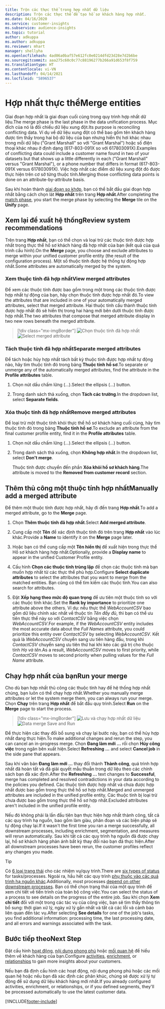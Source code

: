 ```yaml
---
title: Trộn các thực thể trong hợp nhất dữ liệu
description: Trộn các thực thể để tạo hồ sơ khách hàng hợp nhất.
ms.date: 04/16/2020
ms.service: customer-insights
ms.subservice: audience-insights
ms.topic: tutorial
author: adkuppa
ms.author: adkuppa
ms.reviewer: mhart
manager: shellyha
ms.openlocfilehash: 4ad06a0baf57e612fc0e0214dfd23d28e7d2b6be
ms.sourcegitcommit: aaa275c60c0c77c88196277b266a91d653f8f759
ms.translationtype: HT
ms.contentlocale: vi-VN
ms.lasthandoff: 04/14/2021
ms.locfileid: "5896537"
---
```

# <a name="merge-entities"></a><span data-ttu-id="e7a11-103">Hợp nhất thực thể</span><span class="sxs-lookup"><span data-stu-id="e7a11-103">Merge entities</span></span>

<span data-ttu-id="e7a11-104">Giai đoạn hợp nhất là giai đoạn cuối cùng trong quy trình hợp nhất dữ liệu.</span><span class="sxs-lookup"><span data-stu-id="e7a11-104">The merge phase is the last phase in the data unification process.</span></span> <span data-ttu-id="e7a11-105">Mục đích của nó là đối chiếu dữ liệu xung đột.</span><span class="sxs-lookup"><span data-stu-id="e7a11-105">Its purpose is reconciling conflicting data.</span></span> <span data-ttu-id="e7a11-106">Ví dụ về dữ liệu xung đột có thể bao gồm tên khách hàng được tìm thấy trong hai bộ dữ liệu của bạn nhưng hiển thị hơi khác nhau trong mỗi dữ liệu ("Grant Marshall" so với "Grant Marshal") hoặc số điện thoại khác nhau ở định dạng (617-803-091X so với 617803091X).</span><span class="sxs-lookup"><span data-stu-id="e7a11-106">Examples of conflicting data could include a customer name found in two of your datasets but that shows up a little differently in each ("Grant Marshall" versus "Grant Marshal"), or a phone number that differs in format (617-803-091X versus 617803091X).</span></span> <span data-ttu-id="e7a11-107">Việc hợp nhất các điểm dữ liệu xung đột đó được thực hiện trên cơ sở từng thuộc tính.</span><span class="sxs-lookup"><span data-stu-id="e7a11-107">Merging those conflicting data points is done on an attribute-by-attribute basis.</span></span>

<span data-ttu-id="e7a11-108">Sau khi hoàn thành [giai đoạn so khớp](match-entities.md), bạn có thể bắt đầu giai đoạn hợp nhất bằng cách chọn lát **Hợp nhất** trên trang **Hợp nhất**.</span><span class="sxs-lookup"><span data-stu-id="e7a11-108">After completing the [match phase](match-entities.md), you start the merge phase by selecting the **Merge** tile on the **Unify** page.</span></span>

## <a name="review-system-recommendations"></a><span data-ttu-id="e7a11-109">Xem lại đề xuất hệ thống</span><span class="sxs-lookup"><span data-stu-id="e7a11-109">Review system recommendations</span></span>

<span data-ttu-id="e7a11-110">Trên trang **Hợp nhất**, bạn có thể chọn và loại trừ các thuộc tính được hợp nhất trong thực thể hồ sơ khách hàng đã hợp nhất của bạn (kết quả của quá trình cấu hình).</span><span class="sxs-lookup"><span data-stu-id="e7a11-110">On the **Merge** page, you choose and exclude attributes to merge within your unified customer profile entity (the result of the configuration process).</span></span> <span data-ttu-id="e7a11-111">Một số thuộc tính được hệ thống tự động hợp nhất.</span><span class="sxs-lookup"><span data-stu-id="e7a11-111">Some attributes are automatically merged by the system.</span></span>

### <a name="view-merged-attributes"></a><span data-ttu-id="e7a11-112">Xem thuộc tính đã hợp nhất</span><span class="sxs-lookup"><span data-stu-id="e7a11-112">View merged attributes</span></span>

<span data-ttu-id="e7a11-113">Để xem các thuộc tính được bao gồm trong một trong các thuộc tính được hợp nhất tự động của bạn, hãy chọn thuộc tính được hợp nhất đó.</span><span class="sxs-lookup"><span data-stu-id="e7a11-113">To view the attributes that are included in one of your automatically merged attributes, select that merged attribute.</span></span> <span data-ttu-id="e7a11-114">Hai thuộc tính cấu thành thuộc tính được hợp nhất đó sẽ hiển thị trong hai hàng mới bên dưới thuộc tính được hợp nhất.</span><span class="sxs-lookup"><span data-stu-id="e7a11-114">The two attributes that compose that merged attribute display in two new rows beneath the merged attribute.</span></span>

> [!div class="mx-imgBorder"]
> <span data-ttu-id="e7a11-115">![Chọn thuộc tính đã hợp nhất](media/configure-data-merge-profile-attributes.png "Chọn thuộc tính đã hợp nhất")</span><span class="sxs-lookup"><span data-stu-id="e7a11-115">![Select merged attribute](media/configure-data-merge-profile-attributes.png "Select merged attribute")</span></span>

### <a name="separate-merged-attributes"></a><span data-ttu-id="e7a11-116">Tách thuộc tính đã hợp nhất</span><span class="sxs-lookup"><span data-stu-id="e7a11-116">Separate merged attributes</span></span>

<span data-ttu-id="e7a11-117">Để tách hoặc hủy hợp nhất tách bất kỳ thuộc tính được hợp nhất tự động nào, hãy tìm thuộc tính đó trong bảng **Thuộc tính hồ sơ**.</span><span class="sxs-lookup"><span data-stu-id="e7a11-117">To separate or unmerge any of the automatically merged attributes, find the attribute in the **Profile attributes** table.</span></span>

1. <span data-ttu-id="e7a11-118">Chọn nút dấu chấm lửng (...).</span><span class="sxs-lookup"><span data-stu-id="e7a11-118">Select the ellipsis (...) button.</span></span>
  
2. <span data-ttu-id="e7a11-119">Trong danh sách thả xuống, chọn **Tách các trường**.</span><span class="sxs-lookup"><span data-stu-id="e7a11-119">In the dropdown list, select **Separate fields**.</span></span>

### <a name="remove-merged-attributes"></a><span data-ttu-id="e7a11-120">Xóa thuộc tính đã hợp nhất</span><span class="sxs-lookup"><span data-stu-id="e7a11-120">Remove merged attributes</span></span>

<span data-ttu-id="e7a11-121">Để loại trừ một thuộc tính khỏi thực thể hồ sơ khách hàng cuối cùng, hãy tìm thuộc tính đó trong bảng **Thuộc tính hồ sơ**.</span><span class="sxs-lookup"><span data-stu-id="e7a11-121">To exclude an attribute from the final customer profile entity, find it in the **Profile attributes** table.</span></span>

1. <span data-ttu-id="e7a11-122">Chọn nút dấu chấm lửng (...).</span><span class="sxs-lookup"><span data-stu-id="e7a11-122">Select the ellipsis (...) button.</span></span>
  
2. <span data-ttu-id="e7a11-123">Trong danh sách thả xuống, chọn **Không hợp nhất**.</span><span class="sxs-lookup"><span data-stu-id="e7a11-123">In the dropdown list, select **Don't merge**.</span></span>

   <span data-ttu-id="e7a11-124">Thuộc tính được chuyển đến phần **Xóa khỏi hồ sơ khách hàng**.</span><span class="sxs-lookup"><span data-stu-id="e7a11-124">The attribute is moved to the **Removed from customer record** section.</span></span>

## <a name="manually-add-a-merged-attribute"></a><span data-ttu-id="e7a11-125">Thêm thủ công một thuộc tính hợp nhất</span><span class="sxs-lookup"><span data-stu-id="e7a11-125">Manually add a merged attribute</span></span>

<span data-ttu-id="e7a11-126">Để thêm một thuộc tính được hợp nhất, hãy đi đến trang **Hợp nhất**.</span><span class="sxs-lookup"><span data-stu-id="e7a11-126">To add a merged attribute, go to the **Merge** page.</span></span>

1. <span data-ttu-id="e7a11-127">Chọn **Thêm thuộc tính đã hợp nhất**.</span><span class="sxs-lookup"><span data-stu-id="e7a11-127">Select **Add merged attribute**.</span></span>

2. <span data-ttu-id="e7a11-128">Cung cấp một **Tên** để xác định thuộc tính đó trên trang **Hợp nhất** vào lúc khác.</span><span class="sxs-lookup"><span data-stu-id="e7a11-128">Provide a **Name** to identify it on the **Merge** page later.</span></span>

3. <span data-ttu-id="e7a11-129">Hoặc bạn có thể cung cấp một **Tên hiển thị** để xuất hiện trong thực thể Hồ sơ khách hàng hợp nhất.</span><span class="sxs-lookup"><span data-stu-id="e7a11-129">Optionally, provide a **Display name** to appear in the unified Customer Profile entity.</span></span>

4. <span data-ttu-id="e7a11-130">Cấu hình **Chọn các thuộc tính trùng lặp** để chọn các thuộc tính mà bạn muốn hợp nhất từ các thực thể phù hợp.</span><span class="sxs-lookup"><span data-stu-id="e7a11-130">Configure **Select duplicate attributes** to select the attributes that you want to merge from the matched entities.</span></span> <span data-ttu-id="e7a11-131">Bạn cũng có thể tìm kiếm các thuộc tính.</span><span class="sxs-lookup"><span data-stu-id="e7a11-131">You can also search for attributes.</span></span>

5. <span data-ttu-id="e7a11-132">Đặt **Xếp hạng theo mức độ quan trọng** để ưu tiên một thuộc tính so với các thuộc tính khác.</span><span class="sxs-lookup"><span data-stu-id="e7a11-132">Set the **Rank by importance** to prioritize one attribute above the others.</span></span> <span data-ttu-id="e7a11-133">Ví dụ: nếu thực thể *WebAccountCSV* bao gồm dữ liệu chính xác nhất về thuộc tín *Tên đầy đủ*, thì bạn có thể ưu tiên thực thể này so với *ContactCSV* bằng việc chọn *WebAccountCSV*.</span><span class="sxs-lookup"><span data-stu-id="e7a11-133">For example, if the *WebAccountCSV* entity includes the most accurate data about the *Full Names* attribute, you could prioritize this entity over *ContactCSV* by selecting *WebAccountCSV*.</span></span> <span data-ttu-id="e7a11-134">Kết quả là *WebAccountCSV* chuyển sang ưu tiên hàng đầu, trong khi *ContactCSV* chuyển sang ưu tiên thứ hai khi kéo các giá trị cho thuộc tính *Họ và tên*.</span><span class="sxs-lookup"><span data-stu-id="e7a11-134">As a result, *WebAccountCSV* moves to first priority, while *ContactCSV* moves to second priority when pulling values for the *Full Name* attribute.</span></span>

## <a name="run-your-merge"></a><span data-ttu-id="e7a11-135">Chạy hợp nhất của bạn</span><span class="sxs-lookup"><span data-stu-id="e7a11-135">Run your merge</span></span>

<span data-ttu-id="e7a11-136">Cho dù bạn hợp nhất thủ công các thuộc tính hay để hệ thống hợp nhất chúng, bạn luôn có thể chạy hợp nhất.</span><span class="sxs-lookup"><span data-stu-id="e7a11-136">Whether you manually merge attributes or let the system merge them, you can always run your merge.</span></span> <span data-ttu-id="e7a11-137">Chọn **Chạy** trên trang **Hợp nhất** để bắt đầu quy trình.</span><span class="sxs-lookup"><span data-stu-id="e7a11-137">Select **Run** on the **Merge** page to start the process.</span></span>

> [!div class="mx-imgBorder"]
> <span data-ttu-id="e7a11-138">![Lưu và chạy hợp nhất dữ liệu](media/configure-data-merge-save-run.png "Lưu và chạy hợp nhất dữ liệu")</span><span class="sxs-lookup"><span data-stu-id="e7a11-138">![Data merge Save and Run](media/configure-data-merge-save-run.png "Data merge Save and Run")</span></span>

<span data-ttu-id="e7a11-139">Để thực hiện các thay đổi bổ sung và chạy lại bước này, bạn có thể hủy hợp nhất đang thực hiện.</span><span class="sxs-lookup"><span data-stu-id="e7a11-139">To make additional changes and rerun the step, you can cancel an in-progress merge.</span></span> <span data-ttu-id="e7a11-140">Chọn **Đang làm mới ...** rồi chọn **Hủy công việc**  trong ngăn bên xuất hiện.</span><span class="sxs-lookup"><span data-stu-id="e7a11-140">Select **Refreshing ...** and select **Cancel job**  in the side pane that appears.</span></span>

<span data-ttu-id="e7a11-141">Sau khi văn bản **Đang làm mới ...** thay đổi thành **Thành công**, quá trình hợp nhất đã hoàn tất và đã giải quyết mẫu thuẫn trong dữ liệu theo các chính sách bạn đã xác định.</span><span class="sxs-lookup"><span data-stu-id="e7a11-141">After the **Refreshing ...** text changes to **Successful**, merge has completed and resolved contradictions in your data according to the policies you defined.</span></span> <span data-ttu-id="e7a11-142">Các thuộc tính được hợp nhất và chưa được hợp nhất được bao gồm trong thực thể hồ sơ hợp nhất.</span><span class="sxs-lookup"><span data-stu-id="e7a11-142">Merged and unmerged attributes are included in the unified profile entity.</span></span> <span data-ttu-id="e7a11-143">Các thuộc tính bị loại trừ chưa được bao gồm trong thực thể hồ sơ hợp nhất.</span><span class="sxs-lookup"><span data-stu-id="e7a11-143">Excluded attributes aren't included in the unified profile entity.</span></span>

<span data-ttu-id="e7a11-144">Nếu đó không phải là lần đầu tiên bạn thực hiện hợp nhất thành công, tất cả các quy trình hạ nguồn, bao gồm làm giàu, phân đoạn và các biện pháp sẽ tự động chạy lại.</span><span class="sxs-lookup"><span data-stu-id="e7a11-144">If it wasn't the first time you ran a merge successfully, all downstream processes, including enrichment, segmentation, and measures will rerun automatically.</span></span> <span data-ttu-id="e7a11-145">Sau khi tất cả các quy trình hạ nguồn đã được chạy lại, hồ sơ khách hàng phản ánh bất kỳ thay đổi nào bạn đã thực hiện.</span><span class="sxs-lookup"><span data-stu-id="e7a11-145">After all downstream processes have been rerun, the customer profiles reflect any changes you made.</span></span>

> [!TIP]
> <span data-ttu-id="e7a11-146">Có [6 loại trạng thái](system.md#status-types) cho các nhiệm vụ/quy trình.</span><span class="sxs-lookup"><span data-stu-id="e7a11-146">There are [six types of status](system.md#status-types) for tasks/processes.</span></span> <span data-ttu-id="e7a11-147">Ngoài ra, hầu hết các quy trình [phụ thuộc vào các quá trình hạ nguồn khác](system.md#refresh-policies).</span><span class="sxs-lookup"><span data-stu-id="e7a11-147">Additionally, most processes [depend on other downstream processes](system.md#refresh-policies).</span></span> <span data-ttu-id="e7a11-148">Bạn có thể chọn trạng thái của một quy trình để xem chi tiết về tiến trình của toàn bộ công việc.</span><span class="sxs-lookup"><span data-stu-id="e7a11-148">You can select the status of a process to see details on the progress of the entire job.</span></span> <span data-ttu-id="e7a11-149">Sau khi chọn **Xem chi tiết** đối với một trong các tác vụ của công việc, bạn sẽ tìm thấy thông tin bổ sung: thời gian xử lý, ngày xử lý gần nhất và tất cả các lỗi và cảnh báo liên quan đến tác vụ.</span><span class="sxs-lookup"><span data-stu-id="e7a11-149">After selecting **See details** for one of the job's tasks, you find additional information: processing time, the last processing date, and all errors and warnings associated with the task.</span></span>

## <a name="next-step"></a><span data-ttu-id="e7a11-150">Bước tiếp theo</span><span class="sxs-lookup"><span data-stu-id="e7a11-150">Next Step</span></span>

<span data-ttu-id="e7a11-151">Đặt cấu hình [hoạt động](activities.md), [nội dung phong phú](enrichment-hub.md) hoặc [mối quan hệ](relationships.md) để hiểu thêm về khách hàng của bạn.</span><span class="sxs-lookup"><span data-stu-id="e7a11-151">Configure [activities](activities.md), [enrichment](enrichment-hub.md), or [relationships](relationships.md) to gain more insights about your customers.</span></span>

<span data-ttu-id="e7a11-152">Nếu bạn đã định cấu hình các hoạt động, nội dung phong phú hoặc các mối quan hệ hoặc nếu bạn đã xác định các phân khúc, chúng sẽ được xử lý tự động để sử dụng dữ liệu khách hàng mới nhất.</span><span class="sxs-lookup"><span data-stu-id="e7a11-152">If you already configured activities, enrichment, or relationships, or if you defined segments, they'll be processed automatically to use the latest customer data.</span></span>




[!INCLUDE[footer-include](../includes/footer-banner.md)]